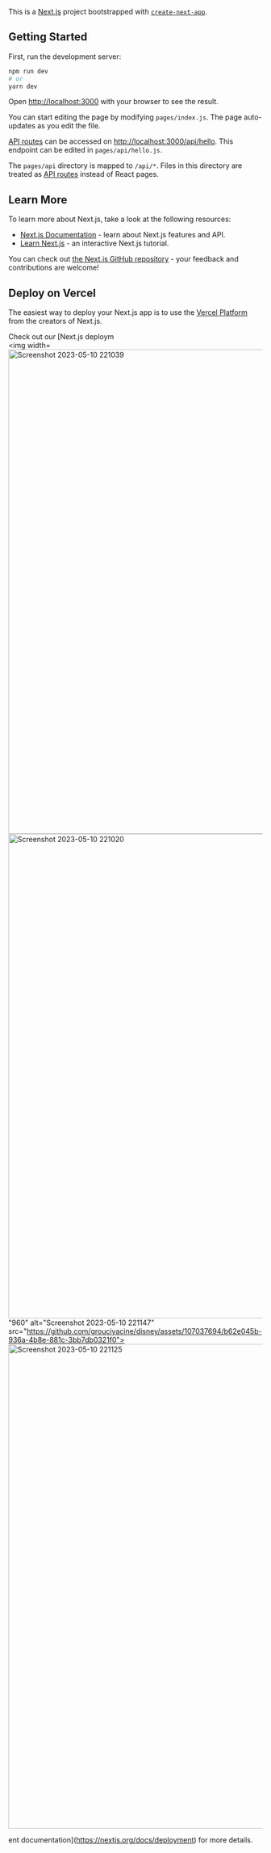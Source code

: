 This is a [Next.js](https://nextjs.org/) project bootstrapped with [`create-next-app`](https://github.com/vercel/next.js/tree/canary/packages/create-next-app).

## Getting Started

First, run the development server:

```bash
npm run dev
# or
yarn dev
```

Open [http://localhost:3000](http://localhost:3000) with your browser to see the result.

You can start editing the page by modifying `pages/index.js`. The page auto-updates as you edit the file.

[API routes](https://nextjs.org/docs/api-routes/introduction) can be accessed on [http://localhost:3000/api/hello](http://localhost:3000/api/hello). This endpoint can be edited in `pages/api/hello.js`.

The `pages/api` directory is mapped to `/api/*`. Files in this directory are treated as [API routes](https://nextjs.org/docs/api-routes/introduction) instead of React pages.

## Learn More

To learn more about Next.js, take a look at the following resources:

- [Next.js Documentation](https://nextjs.org/docs) - learn about Next.js features and API.
- [Learn Next.js](https://nextjs.org/learn) - an interactive Next.js tutorial.

You can check out [the Next.js GitHub repository](https://github.com/vercel/next.js/) - your feedback and contributions are welcome!

## Deploy on Vercel

The easiest way to deploy your Next.js app is to use the [Vercel Platform](https://vercel.com/new?utm_medium=default-template&filter=next.js&utm_source=create-next-app&utm_campaign=create-next-app-readme) from the creators of Next.js.

Check out our [Next.js deploym
<br>
<img width=<img width="960" alt="Screenshot 2023-05-10 221039" src="https://github.com/grouciyacine/disney/assets/107037694/b094f244-946c-4477-8361-eb9d23f687aa">
<br>
<img width="960" alt="Screenshot 2023-05-10 221020" src="https://github.com/grouciyacine/disney/assets/107037694/bff40fb1-6b32-442d-95e7-7407b7987abf">
"960" alt="Screenshot 2023-05-10 221147" src="https://github.com/grouciyacine/disney/assets/107037694/b62e045b-936a-4b8e-881c-3bb7db0321f0"><br>
<img width="960" alt="Screenshot 2023-05-10 221125" src="https://github.com/grouciyacine/disney/assets/107037694/8f5d5b57-4140-49cb-a2bb-7e1cbdada89a">

ent documentation](https://nextjs.org/docs/deployment) for more details.
